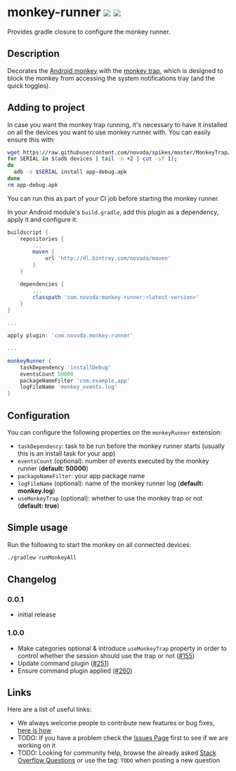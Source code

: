 # monkey-runner [![](https://ci.novoda.com/buildStatus/icon?job=monkey-runner-plugin)](https://ci.novoda.com/job/monkey-runner-plugin/lastBuild/console) [![](https://raw.githubusercontent.com/novoda/novoda/master/assets/btn_apache_lisence.png)](LICENSE.txt)

Provides gradle closure to configure the monkey runner.


## Description

Decorates the [Android monkey](https://developer.android.com/studio/test/monkey.html) with the [monkey trap](https://github.com/novoda/spikes/tree/master/MonkeyTrap/),
 which is designed to block the monkey from accessing the system notifications tray (and the quick toggles).

## Adding to project

In case you want the monkey trap running, it's necessary to have it installed on all the devices you want to use 
monkey runner with. You can easily ensure this with:

```bash
wget https://raw.githubusercontent.com/novoda/spikes/master/MonkeyTrap/apk/app-debug.apk
for SERIAL in $(adb devices | tail -n +2 | cut -sf 1);
do
  adb -s $SERIAL install app-debug.apk
done
rm app-debug.apk
```

You can run this as part of your CI job before starting the monkey runner.

In your Android module's `build.gradle`, add this plugin as a dependency, apply it and configure it:

```groovy
buildscript {
    repositories {
        ...
        maven {
            url 'http://dl.bintray.com/novoda/maven'
        }
    }

    dependencies {
        ...
        classpath 'com.novoda:monkey-runner:<latest-version>'
    }
}

...

apply plugin: 'com.novoda.monkey-runner'

...

monkeyRunner {
    taskDependency 'installDebug'
    eventsCount 50000
    packageNameFilter 'com.example.app'
    logFileName 'monkey_events.log'
}
```

## Configuration

You can configure the following properties on the `monkeyRunner` extension:
- `taskDependency`: task to be run before the monkey runner starts (usually this is an install task for your app)
- `eventsCount` (optional): number of events executed by the monkey runner (**default: 50000**)
- `packageNameFilter`: your app package name
- `logFileName` (optional): name of the monkey runner log (**default: monkey.log**)
- `useMonkeyTrap` (optional): whether to use the monkey trap or not (**default: true**)


## Simple usage

Run the following to start the monkey on all connected devices:

```bash
./gradlew runMonkeyAll
```

## Changelog

### 0.0.1

- initial release

### 1.0.0

- Make categories optional & introduce `useMonkeyTrap` property in order to control whether the session should use the trap or not ([#155](https://github.com/novoda/spikes/pull/155))
- Update command plugin ([#251](https://github.com/novoda/spikes/pull/251))
- Ensure command plugin applied ([#260](https://github.com/novoda/spikes/pull/260))

## Links

Here are a list of useful links:

 * We always welcome people to contribute new features or bug fixes, [here is how](https://github.com/novoda/novoda/blob/master/CONTRIBUTING.md)
 * TODO: If you have a problem check the [Issues Page](https://github.com/novoda/TODO/issues) first to see if we are working on it
 * TODO: Looking for community help, browse the already asked [Stack Overflow Questions](http://stackoverflow.com/questions/tagged/TODO) or use the tag: `TODO` when posting a new question
